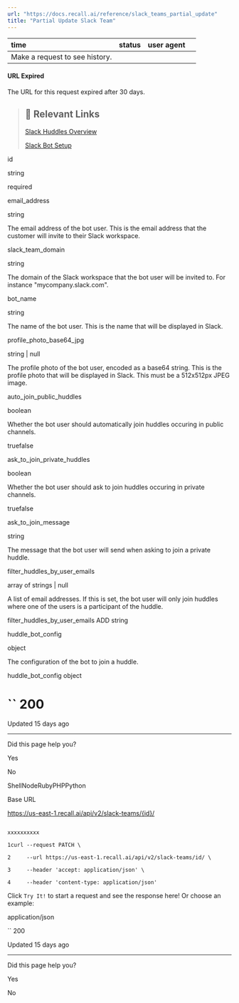 ```yaml
---
url: "https://docs.recall.ai/reference/slack_teams_partial_update"
title: "Partial Update Slack Team"
---
```


| time | status | user agent |  |
| :-- | :-- | :-- | :-- |
| Make a request to see history. |

#### URL Expired

The URL for this request expired after 30 days.

> ## 📘  Relevant Links
>
> [Slack Huddles Overview](https://docs.recall.ai/docs/slack-huddle-bots-overview)
>
> [Slack Bot Setup](https://docs.recall.ai/docs/slack-huddle-bots-integration-guide)

id

string

required

email\_address

string

The email address of the bot user. This is the email address that the customer will invite to their Slack workspace.

slack\_team\_domain

string

The domain of the Slack workspace that the bot user will be invited to. For instance "mycompany.slack.com".

bot\_name

string

The name of the bot user. This is the name that will be displayed in Slack.

profile\_photo\_base64\_jpg

string \| null

The profile photo of the bot user, encoded as a base64 string. This is the profile photo that will be displayed in Slack. This must be a 512x512px JPEG image.

auto\_join\_public\_huddles

boolean

Whether the bot user should automatically join huddles occuring in public channels.

truefalse

ask\_to\_join\_private\_huddles

boolean

Whether the bot user should ask to join huddles occuring in private channels.

truefalse

ask\_to\_join\_message

string

The message that the bot user will send when asking to join a private huddle.

filter\_huddles\_by\_user\_emails

array of strings \| null

A list of email addresses. If this is set, the bot user will only join huddles where one of the users is a participant of the huddle.

filter\_huddles\_by\_user\_emails
ADD string

huddle\_bot\_config

object

The configuration of the bot to join a huddle.

huddle\_bot\_config object

# `` 200

Updated 15 days ago

* * *

Did this page help you?

Yes

No

ShellNodeRubyPHPPython

Base URL

https://us-east-1.recall.ai/api/v2/slack-teams/{id}/

```

xxxxxxxxxx

1curl --request PATCH \

2     --url https://us-east-1.recall.ai/api/v2/slack-teams/id/ \

3     --header 'accept: application/json' \

4     --header 'content-type: application/json'

```

Click `Try It!` to start a request and see the response here! Or choose an example:

application/json

`` 200

Updated 15 days ago

* * *

Did this page help you?

Yes

No